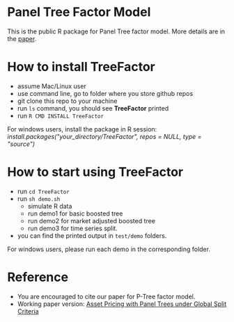 
# Panel Tree Factor Model

This is the public R package for Panel Tree factor model. More details are in the [paper](https://papers.ssrn.com/sol3/papers.cfm?abstract_id=3949463).

# How to install **TreeFactor**

- assume Mac/Linux user
- use command line, go to folder where you store github repos
- git clone this repo to your machine
- run `ls` command, you should see **TreeFactor** printed
- run `R CMD INSTALL TreeFactor`

For windows users, install the package in R session:
*install.packages("your_directory/TreeFactor", repos = NULL, type = "source")*

# How to start using **TreeFactor**

- run `cd TreeFactor`
- run `sh demo.sh`
    - simulate R data
    - run demo1 for basic boosted tree
    - run demo2 for market adjusted boosted tree
    - run demo3 for time series split.
- you can find the printed output in `test/demo` folders.

For windows users, please run each demo in the corresponding folder.

# Reference

- You are encouraged to cite our paper for P-Tree factor model.
- Working paper version: [Asset Pricing with Panel Trees under Global Split Criteria](https://papers.ssrn.com/sol3/papers.cfm?abstract_id=3949463)

